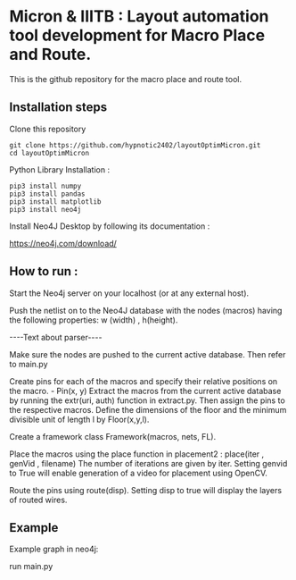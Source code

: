 # Micron & IIITB : Layout automation tool development for Macro Place and Route.

This is the github repository for the macro place and route tool.

## Installation steps

Clone this repository

```
git clone https://github.com/hypnotic2402/layoutOptimMicron.git
cd layoutOptimMicron
```

Python Library Installation :

```
pip3 install numpy
pip3 install pandas
pip3 install matplotlib
pip3 install neo4j

```

Install Neo4J Desktop by following its documentation :

https://neo4j.com/download/

## How to run :

Start the Neo4j server on your localhost (or at any external host).

Push the netlist on to the Neo4J database with the nodes (macros) having the following properties: w (width) , h(height).

----Text about parser----

Make sure the nodes are pushed to the current active database. Then refer to main.py

Create pins for each of the macros and specify their relative positions on the macro. - Pin(x,  y)
Extract the macros from the current active database by running the extr(uri, auth) function in extract.py. Then assign the pins to the respective macros. Define the dimensions of the floor and the minimum divisible unit of length l by Floor(x,y,l). 

Create a framework class Framework(macros, nets, FL).

Place the macros using the place function in placement2 : place(iter , genVid , filename)
    The number of iterations are given by iter. Setting genvid to True will enable generation of a video for placement using OpenCV. 

Route the pins using route(disp). Setting disp to true will display the layers of routed wires.

## Example

Example graph in neo4j:

run main.py





